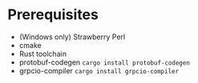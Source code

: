 # Prerequisites
* (Windows only) Strawberry Perl
* cmake
* Rust toolchain
* protobuf-codegen ```cargo install protobuf-codegen```
* grpcio-compiler ```cargo install grpcio-compiler```
